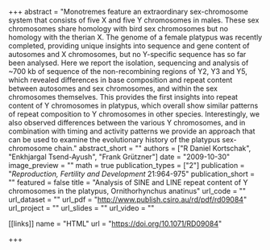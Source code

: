 +++
abstract = "Monotremes feature an extraordinary sex-chromosome system that consists of five X and five Y chromosomes in males. These sex chromosomes share homology with bird sex chromosomes but no homology with the therian X. The genome of a female platypus was recently completed, providing unique insights into sequence and gene content of autosomes and X chromosomes, but no Y-specific sequence has so far been analysed. Here we report the isolation, sequencing and analysis of ~700 kb of sequence of the non-recombining regions of Y2, Y3 and Y5, which revealed differences in base composition and repeat content between autosomes and sex chromosomes, and within the sex chromosomes themselves. This provides the first insights into repeat content of Y chromosomes in platypus, which overall show similar patterns of repeat composition to Y chromosomes in other species. Interestingly, we also observed differences between the various Y chromosomes, and in combination with timing and activity patterns we provide an approach that can be used to examine the evolutionary history of the platypus sex-chromosome chain."
abstract_short = ""
authors = ["R Daniel Kortschak", "Enkhjargal Tsend-Ayush", "Frank Grützner"]
date = "2009-10-30"
image_preview = ""
math = true
publication_types = ["2"]
publication = "*Reproduction, Fertility and Development* 21:964-975"
publication_short = ""
featured = false
title = "Analysis of SINE and LINE repeat content of Y chromosomes in the platypus, Ornithorhynchus anatinus"
url_code = ""
url_dataset = ""
url_pdf = "http://www.publish.csiro.au/rd/pdf/rd09084"
url_project = ""
url_slides = ""
url_video = ""

[[links]]
name = "HTML"
url = "https://doi.org/10.1071/RD09084"

+++

